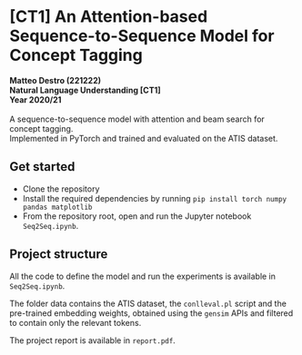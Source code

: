 # [CT1] An Attention-based Sequence-to-Sequence Model for Concept Tagging
**Matteo Destro (221222)** \
**Natural Language Understanding [CT1]** \
**Year 2020/21** \
\
A sequence-to-sequence model with attention and beam search for concept tagging. \
Implemented in PyTorch and trained and evaluated on the ATIS dataset.

## Get started
- Clone the repository
- Install the required dependencies by running `pip install torch numpy pandas matplotlib`
- From the repository root, open and run the Jupyter notebook `Seq2Seq.ipynb`.

## Project structure
All the code to define the model and run the experiments is available in `Seq2Seq.ipynb`.

The folder data contains the ATIS dataset, the `conlleval.pl` script and the pre-trained embedding weights, obtained using the `gensim` APIs and filtered to contain only the relevant tokens. 

The project report is available in `report.pdf`.